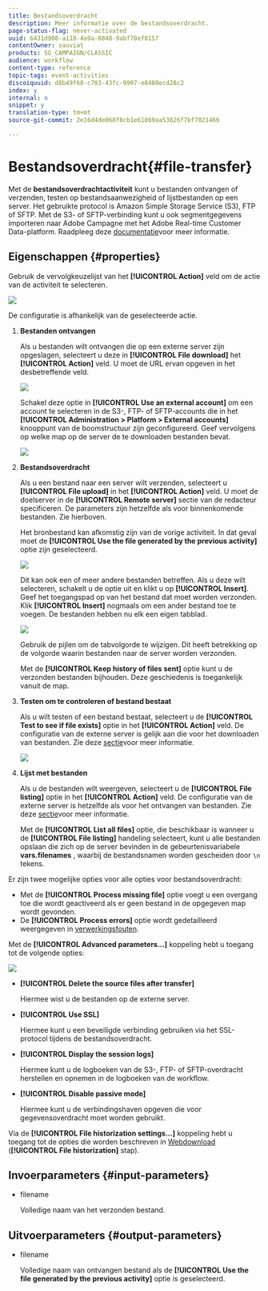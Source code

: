 ```yaml
---
title: Bestandsoverdracht
description: Meer informatie over de bestandsoverdracht.
page-status-flag: never-activated
uuid: 6431d908-a110-4a9a-8848-9abf78ef8157
contentOwner: sauviat
products: SG_CAMPAIGN/CLASSIC
audience: workflow
content-type: reference
topic-tags: event-activities
discoiquuid: d8b49f68-c783-43fc-9907-e8480ecd28c2
index: y
internal: n
snippet: y
translation-type: tm+mt
source-git-commit: 2e16d4de068f8cb1e61069aa53626f7bf7021466

---
```



# Bestandsoverdracht{#file-transfer}

Met de **bestandsoverdrachtactiviteit** kunt u bestanden ontvangen of verzenden, testen op bestandsaanwezigheid of lijstbestanden op een server. Het gebruikte protocol is Amazon Simple Storage Service (S3), FTP of SFTP.
Met de S3- of SFTP-verbinding kunt u ook segmentgegevens importeren naar Adobe Campagne met het Adobe Real-time Customer Data-platform. Raadpleeg deze [documentatie](https://docs.adobe.com/content/help/en/experience-platform/rtcdp/destinations/destinations-cat/adobe-destinations/adobe-campaign-destination.html)voor meer informatie.

## Eigenschappen {#properties}

Gebruik de vervolgkeuzelijst van het **[!UICONTROL Action]** veld om de actie van de activiteit te selecteren.

![](assets/file_transfert_action.png)

De configuratie is afhankelijk van de geselecteerde actie.

1. **Bestanden ontvangen**

   Als u bestanden wilt ontvangen die op een externe server zijn opgeslagen, selecteert u deze in **[!UICONTROL File download]** het **[!UICONTROL Action]** veld. U moet de URL ervan opgeven in het desbetreffende veld.

   ![](assets/file_transfert_edit.png)

   Schakel deze optie in **[!UICONTROL Use an external account]** om een account te selecteren in de S3-, FTP- of SFTP-accounts die in het **[!UICONTROL Administration > Platform > External accounts]** knooppunt van de boomstructuur zijn geconfigureerd. Geef vervolgens op welke map op de server de te downloaden bestanden bevat.

   ![](assets/file_transfert_edit_external.png)

1. **Bestandsoverdracht**

   Als u een bestand naar een server wilt verzenden, selecteert u **[!UICONTROL File upload]** in het **[!UICONTROL Action]** veld. U moet de doelserver in de **[!UICONTROL Remote server]** sectie van de redacteur specificeren. De parameters zijn hetzelfde als voor binnenkomende bestanden. Zie hierboven.

   Het bronbestand kan afkomstig zijn van de vorige activiteit. In dat geval moet de **[!UICONTROL Use the file generated by the previous activity]** optie zijn geselecteerd.

   ![](assets/file_transfert_edit_send.png)

   Dit kan ook een of meer andere bestanden betreffen. Als u deze wilt selecteren, schakelt u de optie uit en klikt u op **[!UICONTROL Insert]**. Geef het toegangspad op van het bestand dat moet worden verzonden. Klik **[!UICONTROL Insert]** nogmaals om een ander bestand toe te voegen. De bestanden hebben nu elk een eigen tabblad.

   ![](assets/file_transfert_source.png)

   Gebruik de pijlen om de tabvolgorde te wijzigen. Dit heeft betrekking op de volgorde waarin bestanden naar de server worden verzonden.

   Met de **[!UICONTROL Keep history of files sent]** optie kunt u de verzonden bestanden bijhouden. Deze geschiedenis is toegankelijk vanuit de map.

1. **Testen om te controleren of bestand bestaat**

   Als u wilt testen of een bestand bestaat, selecteert u de **[!UICONTROL Test to see if file exists]** optie in het **[!UICONTROL Action]** veld. De configuratie van de externe server is gelijk aan die voor het downloaden van bestanden. Zie deze [sectie](#properties)voor meer informatie.

   ![](assets/file_transfert_edit_test.png)

1. **Lijst met bestanden**

   Als u de bestanden wilt weergeven, selecteert u de **[!UICONTROL File listing]** optie in het **[!UICONTROL Action]** veld. De configuratie van de externe server is hetzelfde als voor het ontvangen van bestanden. Zie deze [sectie](#properties)voor meer informatie.

   Met de **[!UICONTROL List all files]** optie, die beschikbaar is wanneer u de **[!UICONTROL File listing]** handeling selecteert, kunt u alle bestanden opslaan die zich op de server bevinden in de gebeurtenisvariabele **vars.filenames** , waarbij de bestandsnamen worden gescheiden door `\n` tekens.

Er zijn twee mogelijke opties voor alle opties voor bestandsoverdracht:

* Met de **[!UICONTROL Process missing file]** optie voegt u een overgang toe die wordt geactiveerd als er geen bestand in de opgegeven map wordt gevonden.
* De **[!UICONTROL Process errors]** optie wordt gedetailleerd weergegeven in [verwerkingsfouten](../../workflow/using/monitoring-workflow-execution.md#processing-errors).

Met de **[!UICONTROL Advanced parameters...]** koppeling hebt u toegang tot de volgende opties:

![](assets/file_transfert_advanced.png)

* **[!UICONTROL Delete the source files after transfer]**

   Hiermee wist u de bestanden op de externe server.

* **[!UICONTROL Use SSL]**

   Hiermee kunt u een beveiligde verbinding gebruiken via het SSL-protocol tijdens de bestandsoverdracht.

* **[!UICONTROL Display the session logs]**

   Hiermee kunt u de logboeken van de S3-, FTP- of SFTP-overdracht herstellen en opnemen in de logboeken van de workflow.

* **[!UICONTROL Disable passive mode]**

   Hiermee kunt u de verbindingshaven opgeven die voor gegevensoverdracht moet worden gebruikt.

Via de **[!UICONTROL File historization settings...]** koppeling hebt u toegang tot de opties die worden beschreven in [Webdownload](../../workflow/using/web-download.md) (**[!UICONTROL File historization]** stap).

## Invoerparameters {#input-parameters}

* filename

   Volledige naam van het verzonden bestand.

## Uitvoerparameters {#output-parameters}

* filename

   Volledige naam van ontvangen bestand als de **[!UICONTROL Use the file generated by the previous activity]** optie is geselecteerd.

